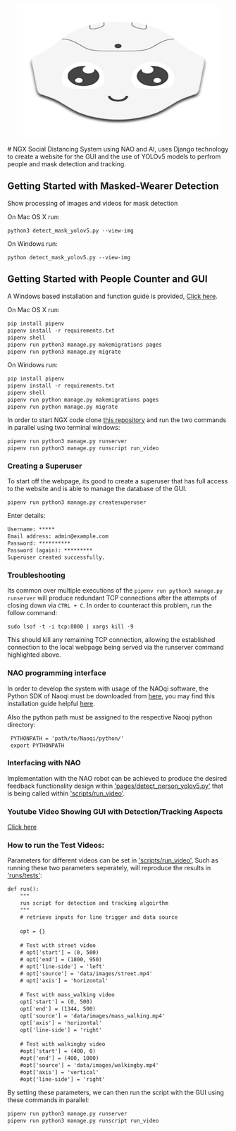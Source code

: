 <p align="center">
  <img width="460" height="300" src="https://github.com/moj124/NGX/blob/main/nao_head.png">
</p>
# NGX
Social Distancing System using NAO and AI, uses Django technology to create a website for the GUI and the use of YOLOv5 models to perfrom people and mask detection and tracking.

## Getting Started with Masked-Wearer Detection
Show processing of images and videos for mask detection

On Mac OS X run:
```
python3 detect_mask_yolov5.py --view-img
```

On Windows run:
```
python detect_mask_yolov5.py --view-img
```
## Getting Started with People Counter and GUI
A Windows based installation and function guide is provided, [Click here](https://youtu.be/RUkjI9g5vaw).



On Mac OS X run:
```
pip install pipenv
pipenv install -r requirements.txt
pipenv shell
pipenv run python3 manage.py makemigrations pages
pipenv run python3 manage.py migrate
```


On Windows run:
```
pip install pipenv
pipenv install -r requirements.txt
pipenv shell
pipenv run python manage.py makemigrations pages
pipenv run python manage.py migrate
```

In order to start NGX code clone [this repository](https://github.com/moj124/NGX) and run the two commands in parallel using two terminal windows: 
```
pipenv run python3 manage.py runserver
pipenv run python3 manage.py runscript run_video
```

### Creating a Superuser
To start off the webpage, its good to create a superuser that has full access to the website and is able to manage the database of the GUI. 
```
pipenv run python3 manage.py createsuperuser
```

Enter details:
```
Username: *****
Email address: admin@example.com
Password: **********
Password (again): *********
Superuser created successfully.
```
### Troubleshooting

Its common over multiple executions of the `pipenv run python3 manage.py runserver` will produce redundant TCP connections after the attempts of closing down via `CTRL + C`. In order to counteract this problem, run the follow command:

```
sudo lsof -t -i tcp:8000 | xargs kill -9 
```
This should kill any remaining TCP connection, allowing the established connection to the local webpage being served via the runserver command highlighted above.

### NAO programming interface
In order to develop the system with usage of the NAOqi software, the Python SDK of Naoqi must be downloaded from [here](https://www.softbankrobotics.com/emea/en/support/nao-6/downloads-softwares), you may find this installation guide helpful [here](https://developer.softbankrobotics.com/nao6/naoqi-developer-guide/sdks/python-sdk/python-sdk-installation-guide#python-install-guide).

Also the python path must be assigned to the respective Naoqi python directory:
```
 PYTHONPATH = 'path/to/Naoqi/python/'
 export PYTHONPATH
```

### Interfacing with NAO
Implementation with the NAO robot can be achieved to produce the desired feedback functionality design within ['pages/detect_person_yolov5.py'](https://github.com/moj124/NGX/blob/main/pages/detect_person_yolov5.py) that is being called within ['scripts/run_video'](https://github.com/moj124/NGX/tree/main/scripts).



### Youtube Video Showing GUI with Detection/Tracking Aspects

[Click here](https://youtu.be/RUkjI9g5vaw)


### How to run the Test Videos:
Parameters for different videos can be set in ['scripts/run_video'](https://github.com/moj124/NGX/tree/main/scripts), Such as running these two parameters seperately, will reproduce the results in ['runs/tests'](https://github.com/moj124/NGX/tree/main/runs/tests):
```
def run():
    """
    run script for detection and tracking algoirthm
    """
    # retrieve inputs for line trigger and data source

    opt = {}

    # Test with street video
    # opt['start'] = (0, 500)
    # opt['end'] = (1800, 950)
    # opt['line-side'] = 'left'
    # opt['source'] = 'data/images/street.mp4'
    # opt['axis'] = 'horizontal'

    # Test with mass_walking video
    opt['start'] = (0, 500)
    opt['end'] = (1344, 500)
    opt['source'] = 'data/images/mass_walking.mp4'
    opt['axis'] = 'horizontal'
    opt['line-side'] = 'right'
    
    # Test with walkingby video
    #opt['start'] = (400, 0)
    #opt['end'] = (400, 1000)
    #opt['source'] = 'data/images/walkingby.mp4'
    #opt['axis'] = 'vertical'
    #opt['line-side'] = 'right'
```
By setting these parameters, we can then run the script with the GUI using these commands in parallel:
```
pipenv run python3 manage.py runserver
pipenv run python3 manage.py runscript run_video
```
